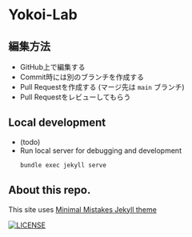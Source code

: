 # Yokoi-Lab 

## 編集方法

- GitHub上で編集する
- Commit時には別のブランチを作成する
- Pull Requestを作成する (マージ先は `main` ブランチ)
- Pull Requestをレビューしてもらう

## Local development

- (todo)
- Run local server for debugging and development
   ```bash
   bundle exec jekyll serve
   ```


## About this repo.
This site uses [Minimal Mistakes Jekyll theme](https://github.com/mmistakes/minimal-mistakes)

[![LICENSE](https://img.shields.io/badge/license-MIT-lightgrey.svg)](https://raw.githubusercontent.com/mmistakes/minimal-mistakes/master/LICENSE)